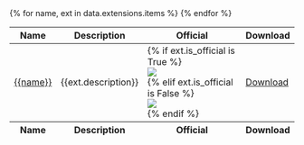 <table role="grid">
  <thead>
    <tr>
      <th scope="col">Name</th>
      <th scope="col">Description</th>
      <th scope="col">Official</th>
      <th scope="col">Download</th>
    </tr>
  </thead>
  <tbody>
  {% for name, ext in data.extensions.items %}
    <tr>
      <td scope="row"><a href="{{ext.repo_url}}">{{name}}<a></td>
      <td scope="row">{{ext.description}}</td>
      <td scope="row">
      {% if ext.is_official is True %}
        <div class="pos">
            <img src="{% static 'svg/check.svg' %}">
        </div>
        {% elif ext.is_official is False %}
        <div class="neg">
            <img src="{% static 'svg/x.svg' %}">
        </div>
        {% endif %}
      </td>
      <td scope="row">
         <a href="{{ext.download_url}}" role="button" class="outline">Download</a>
      </td>
    </tr>
  {% endfor %}
  </tbody>
  <tfoot>
    <tr>
      <th scope="col">Name</th>
      <th scope="col">Description</th>
      <th scope="col">Official</th>
      <th scope="col">Download</th>
    </tr>
  </tfoot>
</table>